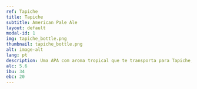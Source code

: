 ```yaml
---
ref: Tapiche
title: Tapiche
subtitle: American Pale Ale
layout: default
modal-id: 1
img: tapiche_bottle.png
thumbnail: tapiche_bottle.png
alt: image-alt
lang: pt
description: Uma APA com aroma tropical que te transporta para Tapiche, um lugar mágico e perdido no meio da amazónia peruana, onde se vive ao ritmo da preguiça. Uma cerveja fácil de beber e cheia de sabor, para apreciar enquanto abrandas o teu dia. Espreguiça-te como uma preguiça, com uma tapiche na mão!
alc: 5.6
ibu: 34
ebc: 20
---
```


